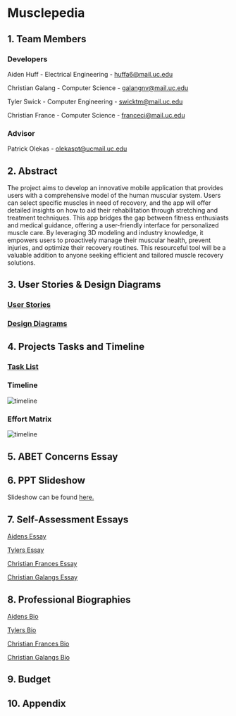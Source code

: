 # Musclepedia

## 1. Team Members

### Developers
Aiden Huff - Electrical Engineering - huffa6@mail.uc.edu

Christian Galang - Computer Science - galangnv@mail.uc.edu

Tyler Swick - Computer Engineering - swicktm@mail.uc.edu

Christian France - Computer Science - franceci@mail.uc.edu

### Advisor
Patrick Olekas - olekaspt@ucmail.uc.edu

## 2. Abstract
The project aims to develop an innovative mobile application that provides users with a comprehensive model of the human muscular system. Users can select specific muscles in need of recovery, and the app will offer detailed insights on how to aid their rehabilitation through stretching and treatment techniques. This app bridges the gap between fitness enthusiasts and medical guidance, offering a user-friendly interface for personalized muscle care. By leveraging 3D modeling and industry knowledge, it empowers users to proactively manage their muscular health, prevent injuries, and optimize their recovery routines. This resourceful tool will be a valuable addition to anyone seeking efficient and tailored muscle recovery solutions.

## 3. User Stories & Design Diagrams

### [User Stories](User_Stories.md)

### [Design Diagrams](Design_Diagrams/Design_Diagrams.png)


## 4. Projects Tasks and Timeline
### [Task List](TaskList.md)

### Timeline
![timeline](https://github.com/galangnv/global-elite-project/blob/main/Timeline.png?raw=true)

### Effort Matrix
![timeline](https://github.com/galangnv/global-elite-project/blob/main/EffortMatrix.png?raw=true)

## 5. ABET Concerns Essay

## 6. PPT Slideshow
Slideshow can be found [here.](https://docs.google.com/presentation/d/1Ery-AW5KeHOtms47qSYpNGro5ID6V0c0Wl3m4-HWQgg/edit#slide=id.p)

## 7. Self-Assessment Essays
[Aidens Essay](individual-capstone-assessments/AidenHuffIndividualCapstoneAssessment.pdf)

[Tylers Essay](individual-capstone-assessments/Assignment3_swicktm.pdf)

[Christian Frances Essay](individual-capstone-assessments/FRANCECAPSTONEASSESSMENT.md)

[Christian Galangs Essay](individual-capstone-assessments/galang-capstone-assessment.pdf)

## 8. Professional Biographies
[Aidens Bio](professional-bios/AidenHuffIndividualCapstoneAssessment.pdf)

[Tylers Bio](professional-bios/Assignment3_swicktm.pdf)

[Christian Frances Bio](professional-bios/FRANCECAPSTONEASSESSMENT.md)

[Christian Galangs Bio](professional-bios/galang-capstone-assessment.pdf)

## 9. Budget

## 10. Appendix

